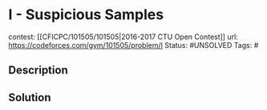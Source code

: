 # I - Suspicious Samples

contest: [[CFICPC/101505/101505|2016-2017 CTU Open Contest]]
url: https://codeforces.com/gym/101505/problem/I
Status: #UNSOLVED
Tags: #

## Description

## Solution

